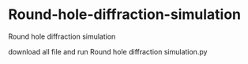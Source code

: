 # Round-hole-diffraction-simulation
Round hole diffraction simulation

download all file and run Round hole diffraction simulation.py
